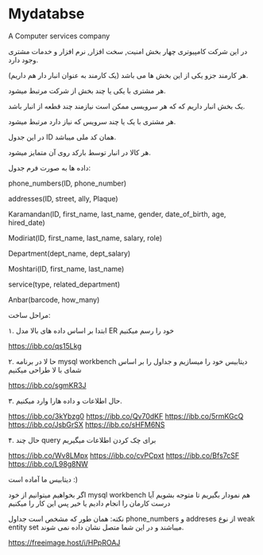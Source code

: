 # Mydatabse
A Computer services company



در این شرکت کامپیوتری چهار بخش امنیت, سخت افزار, نرم افزار و خدمات مشتری وجود دارد.

هر کارمند جزو یکی از این بخش ها می باشد (یک کارمند به عنوان انبار دار هم داریم).

هر مشتری با یکی یا چند بخش از شرکت مرتبط میشود.

یک بخش انبار داریم که که هر سرویسی ممکن است نیازمند چند قطعه از انبار باشد.

هر مشتری با یک یا چند سرویس که نیاز دارد مرتبط میشود. 

در این جدول ID همان کد ملی میباشد.

هر کالا در انبار توسط بارکد روی آن متمایز میشود.


داده ها به صورت فرم جدول:

phone_numbers(ID, phone_number)

addresses(ID, street, ally, Plaque)

Karamandan(ID, first_name, last_name, gender, date_of_birth, age, hired_date)

Modiriat(ID, first_name, last_name, salary, role)

Department(dept_name, dept_salary)

Moshtari(ID, first_name, last_name)

service(type, related_department)

Anbar(barcode, how_many)


مراحل ساخت:

۱. ابتدا بر اساس داده های بالا مدل ER خود را رسم میکنیم


https://ibb.co/qs15Lkg

۲. حا لا در برنامه mysql workbench دیتابیس خود را میسازیم و جداول را بر اساس شمای با لا طراحی میکنیم


https://ibb.co/sgmKR3J


۳. حال اطلاعات و داده هارا وارد میکنیم.


https://ibb.co/3kYbzg0
https://ibb.co/Qv70dKF
https://ibb.co/5rmKGcQ
https://ibb.co/JsbGrSX
https://ibb.co/sHFM6NS



۴. حال چند query برای چک کردن اطلاعات میگیریم


https://ibb.co/Wv8LMpx
https://ibb.co/cvPCpxt
https://ibb.co/Bfs7cSF
https://ibb.co/L98g8NW



دیتابیس ما آماده است :)

اگر بخواهیم میتوانیم از خود mysql workbench هم نمودار بگیریم تا متوجه بشویم آیا درست کارمان را انجام دادیم یا خیر
پس این کار را میکنیم 

نکته: همان طور که مشخص است جداول phone_numbers و addreses از نوع weak entity set میباشند و در این شما متصل نشان داده نمی شوند.


https://freeimage.host/i/HPpROAJ
